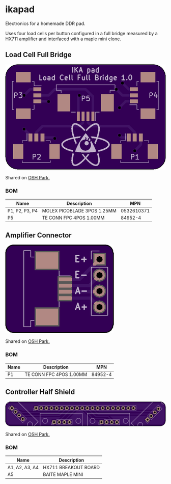 # ikapad
Electronics for a homemade DDR pad.

Uses four load cells per button configured in a full bridge measured by a HX711
amplifier and interfaced with a maple mini clone.

## Load Cell Full Bridge
![Load Cell Full Bridge](img/bridge.png)

Shared on [OSH Park.](https://oshpark.com/shared_projects/TjpPaXwd)

### BOM

| Name           | Description                 | MPN        |
|----------------|-----------------------------|------------|
| P1, P2, P3, P4 | MOLEX PICOBLADE 3POS 1.25MM | 0532610371 |
| P5             | TE CONN FPC 4POS 1.00MM     | 84952-4    |

## Amplifier Connector
![Amplifier Connector](img/amp.png)

Shared on [OSH Park.](https://oshpark.com/shared_projects/CgzNqpg0)

### BOM

| Name           | Description                 | MPN        |
|----------------|-----------------------------|------------|
| P1             | TE CONN FPC 4POS 1.00MM     | 84952-4    |

## Controller Half Shield
![Controller Half Shield](img/controller.png)

Shared on [OSH Park.](https://oshpark.com/shared_projects/OMPG9A2k)

### BOM

| Name           | Description          |
|----------------|----------------------|
| A1, A2, A3, A4 | HX711 BREAKOUT BOARD |
| A5             | BAITE MAPLE MINI     |
